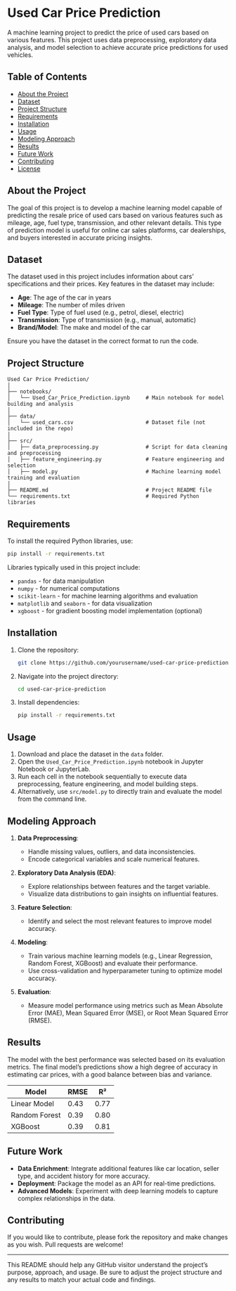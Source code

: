 
# Used Car Price Prediction

A machine learning project to predict the price of used cars based on various features. This project uses data preprocessing, exploratory data analysis, and model selection to achieve accurate price predictions for used vehicles.

## Table of Contents
- [About the Project](#about-the-project)
- [Dataset](#dataset)
- [Project Structure](#project-structure)
- [Requirements](#requirements)
- [Installation](#installation)
- [Usage](#usage)
- [Modeling Approach](#modeling-approach)
- [Results](#results)
- [Future Work](#future-work)
- [Contributing](#contributing)
- [License](#license)

## About the Project
The goal of this project is to develop a machine learning model capable of predicting the resale price of used cars based on various features such as mileage, age, fuel type, transmission, and other relevant details. This type of prediction model is useful for online car sales platforms, car dealerships, and buyers interested in accurate pricing insights.

## Dataset
The dataset used in this project includes information about cars’ specifications and their prices. Key features in the dataset may include:
- **Age**: The age of the car in years
- **Mileage**: The number of miles driven
- **Fuel Type**: Type of fuel used (e.g., petrol, diesel, electric)
- **Transmission**: Type of transmission (e.g., manual, automatic)
- **Brand/Model**: The make and model of the car

Ensure you have the dataset in the correct format to run the code.

## Project Structure
```
Used Car Price Prediction/
│
├── notebooks/
│   └── Used_Car_Price_Prediction.ipynb     # Main notebook for model building and analysis
│
├── data/
│   └── used_cars.csv                       # Dataset file (not included in the repo)
│
├── src/
│   ├── data_preprocessing.py               # Script for data cleaning and preprocessing
│   ├── feature_engineering.py              # Feature engineering and selection
│   ├── model.py                            # Machine learning model training and evaluation
│
├── README.md                               # Project README file
└── requirements.txt                        # Required Python libraries
```

## Requirements
To install the required Python libraries, use:
```bash
pip install -r requirements.txt
```

Libraries typically used in this project include:
- `pandas` - for data manipulation
- `numpy` - for numerical computations
- `scikit-learn` - for machine learning algorithms and evaluation
- `matplotlib` and `seaborn` - for data visualization
- `xgboost` - for gradient boosting model implementation (optional)

## Installation
1. Clone the repository:
   ```bash
   git clone https://github.com/yourusername/used-car-price-prediction.git
   ```
2. Navigate into the project directory:
   ```bash
   cd used-car-price-prediction
   ```
3. Install dependencies:
   ```bash
   pip install -r requirements.txt
   ```

## Usage
1. Download and place the dataset in the `data` folder.
2. Open the `Used_Car_Price_Prediction.ipynb` notebook in Jupyter Notebook or JupyterLab.
3. Run each cell in the notebook sequentially to execute data preprocessing, feature engineering, and model building steps.
4. Alternatively, use `src/model.py` to directly train and evaluate the model from the command line.

## Modeling Approach
1. **Data Preprocessing**:
   - Handle missing values, outliers, and data inconsistencies.
   - Encode categorical variables and scale numerical features.

2. **Exploratory Data Analysis (EDA)**:
   - Explore relationships between features and the target variable.
   - Visualize data distributions to gain insights on influential features.

3. **Feature Selection**:
   - Identify and select the most relevant features to improve model accuracy.

4. **Modeling**:
   - Train various machine learning models (e.g., Linear Regression, Random Forest, XGBoost) and evaluate their performance.
   - Use cross-validation and hyperparameter tuning to optimize model accuracy.

5. **Evaluation**:
   - Measure model performance using metrics such as Mean Absolute Error (MAE), Mean Squared Error (MSE), or Root Mean Squared Error (RMSE).

## Results
The model with the best performance was selected based on its evaluation metrics. The final model’s predictions show a high degree of accuracy in estimating car prices, with a good balance between bias and variance.

| Model          | RMSE  | R²    |
|----------------|-------|-------|
| Linear Model   | 0.43  | 0.77  |      
| Random Forest  | 0.39  | 0.80  |       
| XGBoost        | 0.39  | 0.81  |       


## Future Work
- **Data Enrichment**: Integrate additional features like car location, seller type, and accident history for more accuracy.
- **Deployment**: Package the model as an API for real-time predictions.
- **Advanced Models**: Experiment with deep learning models to capture complex relationships in the data.

## Contributing
If you would like to contribute, please fork the repository and make changes as you wish. Pull requests are welcome!

--- 

This README should help any GitHub visitor understand the project’s purpose, approach, and usage. Be sure to adjust the project structure and any results to match your actual code and findings.
